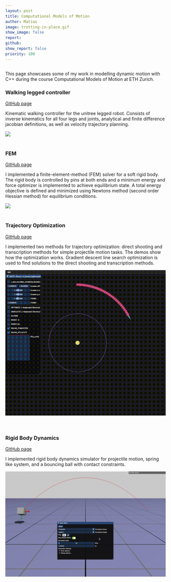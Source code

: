 ```yaml
---
layout: post
title: Computational Models of Motion
author: Matias
image: trotting-in-place.gif
show_image: false
report: 
github: 
show_report: false
priority: 100
---
```


<div style="margin-top: 2em"></div>
  <div class="row">
    <p>This page showcases some of my work in modelling dynamic motion with C++ during the course Computational Models of Motion at ETH Zurich.</p>
    <div class="row">
      <h3>Walking legged controller</h3>
      <a href="https://github.com/maturk/Kinematic_Walking_Legged_Controller">GitHub page</a>
      <p>Kinematic walking controller for the unitree legged robot. Consists of inverse kinematics for all four legs and joints, analytical and finite difference jacobian definitions, as well as velocity trajectory planning.</p>
        <div class = 'normal-image'>
        <img src="../assets/images/walking_dog.gif" class="">
        </div>
    <br>
    <h3>FEM</h3>
    <a href="https://github.com/maturk/FEM_Soft_Body_Simulation">GitHub page</a>
    <p>I implemented a finite-element-method (FEM) solver for a soft rigid body. The rigid body is controlled by pins at both ends and a minimum energy and force optimizer is implemented to achieve equilibrium state. A total energy objective is defined and minimized using Newtons method (second order Hessian method) for equilibrium conditions.</p>
      <div class = 'normal-image'>
        <img src="../assets/images/fem.gif" >
      </div>
    </div>
    <br>
    <h3>Trajectory Optimization</h3>
   <a href="https://github.com/maturk/Trajectory_Optimization">GitHub page</a> 
    <p>I implemented two methods for trajectory optimization: direct shooting and transcription methods for simple projectile motion tasks. The demos show how the optimization works. Gradient descent line search optimization is used to find solutions to the direct shooting and transcription methods.</p>
        <div class = 'normal-image'>
          <img src="../assets/images/trajectory.gif" class="">
        </div>
    <br>
    <br>
    <h3>Rigid Body Dynamics</h3>
    <a href="https://github.com/maturk/Rigid_Body_Dynamics">GitHub page</a>
    <p> I implemented rigid body dynamics simulator for projectile motion, spring like system, and a bouncing ball with contact constraints.</p>
        <div class = 'normal-image'>
          <img src="../assets/images/rigid.gif" class="">
        </div>
        
  </div>







